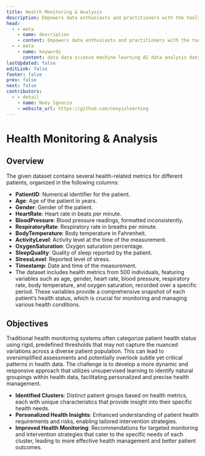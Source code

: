 ```yaml
---
title: Health Monitoring & Analysis
description: Empowers data enthusiasts and practitioners with the tools and knowledge to unlock the potential of data.
head:
  - - meta
    - name: description
    - content: Empowers data enthusiasts and practitioners with the tools and knowledge to unlock the potential of data.
  - - meta
    - name: keywords
      content: data data science machine learning AI data analysis data-driven data enthusiasts data practitioners
lastUpdated: false
editLink: false
footer: false
prev: false
next: false
contributors:
  - - detail
    - name: Noey Ignacio
    - website_url: https://github.com/noeyislearning
---
```


# Health Monitoring & Analysis

<DownloadBadge githubURL=""></DownloadBadge>

## Overview

The given dataset contains several health-related metrics for different patients, organized in the following columns:

- **PatientID**: Numerical identifier for the patient.
- **Age**: Age of the patient in years.
- **Gender**: Gender of the patient.
- **HeartRate**: Heart rate in beats per minute.
- **BloodPressure**: Blood pressure readings, formatted inconsistently.
- **RespiratoryRate**: Respiratory rate in breaths per minute.
- **BodyTemperature**: Body temperature in Fahrenheit.
- **ActivityLevel**: Activity level at the time of the measurement.
- **OxygenSaturation**: Oxygen saturation percentage.
- **SleepQuality**: Quality of sleep reported by the patient.
- **StressLevel**: Reported level of stress.
- **Timestamp**: Date and time of the measurement.
- The dataset includes health metrics from 500 individuals, featuring variables such as age, gender, heart rate, blood pressure, respiratory rate, body temperature, and oxygen saturation, recorded over a specific period. These variables provide a comprehensive snapshot of each patient’s health status, which is crucial for monitoring and managing various health conditions.

## Objectives

Traditional health monitoring systems often categorize patient health status using rigid, predefined thresholds that may not capture the nuanced variations across a diverse patient population. This can lead to oversimplified assessments and potentially overlook subtle yet critical patterns in health data. The challenge is to develop a more dynamic and responsive approach that utilizes unsupervised learning to identify natural groupings within health data, facilitating personalized and precise health management.

- **Identified Clusters**: Distinct patient groups based on health metrics, each with unique characteristics that provide insight into their specific health needs.
- **Personalized Health Insights**: Enhanced understanding of patient health requirements and risks, enabling tailored intervention strategies.
- **Improved Health Monitoring**: Recommendations for targeted monitoring and intervention strategies that cater to the specific needs of each cluster, leading to more effective health management and better patient outcomes.
